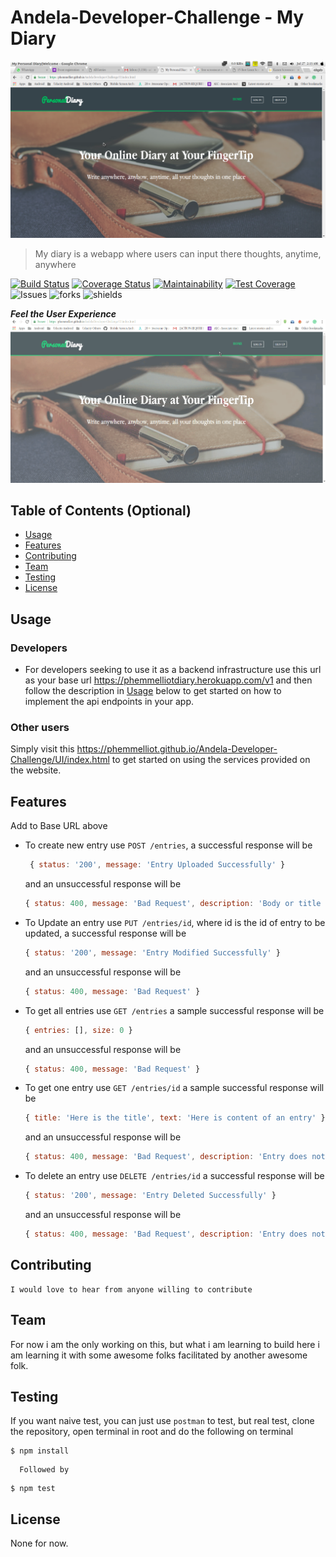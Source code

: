 # Andela-Developer-Challenge - My Diary

![Homepage](screenshots/home.png)

> My diary is a webapp where users can input there thoughts, anytime, anywhere

[![Build Status](https://travis-ci.com/phemmelliot/Andela-Developer-Challenge.svg?branch=api)](https://travis-ci.com/phemmelliot/Andela-Developer-Challenge)
[![Coverage Status](https://coveralls.io/repos/github/phemmelliot/Andela-Developer-Challenge/badge.svg?branch=bug-fix-travis-coveralls)](https://coveralls.io/github/phemmelliot/Andela-Developer-Challenge?branch=bug-fix-travis-coveralls)
 [![Maintainability](https://api.codeclimate.com/v1/badges/5e357b8a94abb3859ec7/maintainability)](https://codeclimate.com/github/phemmelliot/Andela-Developer-Challenge/maintainability) [![Test Coverage](https://api.codeclimate.com/v1/badges/5e357b8a94abb3859ec7/test_coverage)](https://codeclimate.com/github/phemmelliot/Andela-Developer-Challenge/test_coverage)
![Issues](https://img.shields.io/github/issues/phemmelliot/Andela-Developer-Challenge.svg)
![forks](https://img.shields.io/github/forks/phemmelliot/Andela-Developer-Challenge.svg)
![shields](https://img.shields.io/github/stars/phemmelliot/Andela-Developer-Challenge.svg)

***Feel the User Experience***
![Screencast](screenshots/Screengif.gif)


## Table of Contents (Optional)

- [Usage](#usage)
- [Features](#features)
- [Contributing](#contributing)
- [Team](#team)
- [Testing](#testing)
- [License](#license)


## Usage

### Developers
- For developers seeking to use it as a backend infrastructure use this url as your base url https://phemmelliotdiary.herokuapp.com/v1 and then follow the description in [Usage](#usage) below to get started on how to implement the api endpoints in your app.    

### Other users
   Simply visit this https://phemmelliot.github.io/Andela-Developer-Challenge/UI/index.html to get started on using the services provided on the website.


## Features
  Add to Base URL above
- To create new entry use `POST /entries`, a successful response will be
     ```javascript
      { status: '200', message: 'Entry Uploaded Successfully' }
     ```
     and an unsuccessful response will be
     ```javascript
     { status: 400, message: 'Bad Request', description: 'Body or title cannot be empty' }
     ```
- To Update an entry use `PUT /entries/id`, where id is the id of entry to be updated, a successful response will be
     ```javascript
     { status: '200', message: 'Entry Modified Successfully' }
     ```
     and an unsuccessful response will be
     ```javascript
     { status: 400, message: 'Bad Request' }
     ```
- To get all entries use `GET /entries`
     a sample successful response will be
     ```javascript
     { entries: [], size: 0 }
     ```
     and an unsuccessful response will be
     ```javascript
     { status: 400, message: 'Bad Request' }
     ```
- To get one entry use `GET /entries/id`
     a sample successful response will be
     ```javascript
     { title: 'Here is the title', text: 'Here is content of an entry' }
     ```
     and an unsuccessful response will be
     ```javascript
     { status: 400, message: 'Bad Request', description: 'Entry does not exist' }
     ```
- To delete an entry use `DELETE /entries/id`
     a successful response will be
     ```javascript
     { status: '200', message: 'Entry Deleted Successfully' }
     ```
     and an unsuccessful response will be
     ```javascript
     { status: 400, message: 'Bad Request', description: 'Entry does not exist' }
     ```


## Contributing
    I would love to hear from anyone willing to contribute

## Team
   For now i am the only working on this, but what i am learning to build here i am
   learning it with some awesome folks facilitated by another awesome folk.
## Testing
   If you want naive test, you can just use `postman` to test, but real test, clone the repository, open terminal in root and do the following on terminal
   ```shell
   $ npm install
   ```
      Followed by

  ```shell
  $ npm test
  ```
## License
  None for now.
